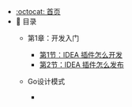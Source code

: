 - [:octocat: 首页](/README)
- :memo: 目录
   - 第1章：开发入门
   
       - [第1节：IDEA 插件怎么开发](/md/design_pattern/2021-08-27-技术调研IDEA插件怎么开发.md)
       - [第2节：IDEA 插件怎么发布](/md/design_pattern/2021-08-29-技术实践IDEA插件怎么发布.md)
   
   - Go设计模式
   
       - 
   
   
       
   
